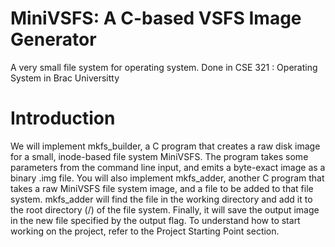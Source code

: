 # MiniVSFS: A C-based VSFS Image Generator

A very small file system for operating system. Done in CSE 321 : Operating System in Brac Universitty

# Introduction 

We will implement mkfs_builder, a C program that creates a raw disk image for a
small, inode-based file system MiniVSFS. The program takes some parameters from
the command line input, and emits a byte-exact image as a binary .img file.
You will also implement mkfs_adder, another C program that takes a raw MiniVSFS
file system image, and a file to be added to that file system. mkfs_adder will find the
file in the working directory and add it to the root directory (/) of the file system.
Finally, it will save the output image in the new file specified by the output flag.
To understand how to start working on the project, refer to the Project Starting Point
section.

